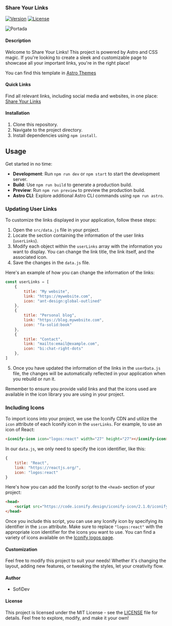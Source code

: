 ### Share Your Links

[![Version](https://img.shields.io/badge/version-0.0.1-blue.svg)](https://github.com/tu_usuario/tu_repositorio)
[![License](https://img.shields.io/badge/license-MIT-green.svg)](https://opensource.org/licenses/MIT)

![Portada](https://astro.build/_image?href=https%3A%2F%2Fstorage.googleapis.com%2Fdev-portal-bucket%2Fauu155b0x6hbm6a8i0vfs8524hfbhtugiy04j4.webp&w=1600&h=900&f=webp)
#### Description

Welcome to Share Your Links! This project is powered by Astro and CSS magic. If you're looking to create a sleek and customizable page to showcase all your important links, you're in the right place!

You can find this template in [Astro Themes](https://portal.astro.build/themes/shareyourlinks/)

#### Quick Links

Find all relevant links, including social media and websites, in one place: [Share Your Links](https://example.com/share-your-links)

#### Installation

1. Clone this repository.
2. Navigate to the project directory.
3. Install dependencies using `npm install`.

## Usage

Get started in no time:

- **Development**: Run `npm run dev` or `npm start` to start the development server.
- **Build**: Use `npm run build` to generate a production build.
- **Preview**: Run `npm run preview` to preview the production build.
- **Astro CLI**: Explore additional Astro CLI commands using `npm run astro`.
### Updating User Links

To customize the links displayed in your application, follow these steps:

1. Open the `src/data.js` file in your project.
2. Locate the section containing the information of the user links (`userLinks`).
3. Modify each object within the `userLinks` array with the information you want to display. You can change the link title, the link itself, and the associated icon.
4. Save the changes in the `data.js` file.

Here's an example of how you can change the information of the links:

```javascript
const userLinks = [
    {
        title: "My website",
        link: "https://mywebsite.com",
        icon: "ant-design:global-outlined"
    },
    {
        title: "Personal blog",
        link: "https://blog.mywebsite.com",
        icon: "fa-solid:book"
    },
    {
        title: "Contact",
        link: "mailto:email@example.com",
        icon: "bi:chat-right-dots"
    },
]
```

5. Once you have updated the information of the links in the `userData.js` file, the changes will be automatically reflected in your application when you rebuild or run it.

Remember to ensure you provide valid links and that the icons used are available in the icon library you are using in your project.

### Including Icons

To import icons into your project, we use the Iconify CDN and utilize the `icon` attribute of each Iconify icon in the `userLinks`. For example, to use an icon of React:

```html
<iconify-icon icon="logos:react" width="27" height="27"></iconify-icon>
```

In our `data.js`, we only need to specify the icon identifier, like this:

```javascript
{
    title: "React",
    link: "https://reactjs.org/",
    icon: "logos:react"
}
```

Here's how you can add the Iconify script to the `<head>` section of your project:

```html
<head>
    <script src="https://code.iconify.design/iconify-icon/2.1.0/iconify-icon.min.js"></script>
</head>
```

Once you include this script, you can use any Iconify icon by specifying its identifier in the `icon` attribute. Make sure to replace `"logos:react"` with the appropriate icon identifier for the icons you want to use. You can find a variety of icons available on the [Iconify logos page](https://icon-sets.iconify.design/logos/).
#### Customization

Feel free to modify this project to suit your needs! Whether it's changing the layout, adding new features, or tweaking the styles, let your creativity flow.

#### Author

- SofiDev

#### License

This project is licensed under the MIT License - see the [LICENSE](LICENSE) file for details. Feel free to explore, modify, and make it your own!
